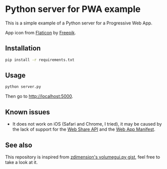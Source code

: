 
# Python server for PWA example

This is a simple example of a Python server for a Progressive Web App.

App icon from [Flaticon](https://www.flaticon.com/fr/icones-gratuites/application) by [Freepik](https://www.flaticon.com/fr/auteurs/freepik).

## Installation

```bash
pip install -r requirements.txt
```

## Usage

```bash
python server.py
```

Then go to [http://localhost:5000](http://localhost:5000).

## Known issues

- It does not work on iOS (Safari and Chrome, I tried), it may be caused by the lack of support for the [Web Share API](https://developer.mozilla.org/en-US/docs/Web/API/Navigator/share) and the [Web App Manifest](https://developer.mozilla.org/en-US/docs/Web/Manifest).

## See also

This repository is inspired from [zdimension's volumegui.py gist](https://gist.github.com/zdimension/2b193e5d1ba403aa1ad1f570becd5399), feel free to take a look at it.
